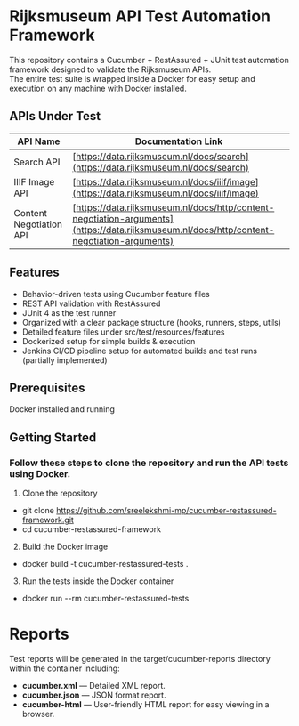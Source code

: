 # Rijksmuseum API Test Automation Framework

This repository contains a Cucumber + RestAssured + JUnit test automation framework designed to validate the Rijksmuseum APIs.  
The entire test suite is wrapped inside a Docker for easy setup and execution on any machine with Docker installed.

## APIs Under Test

| API Name               | Documentation Link                                                  |
|-----------------------|--------------------------------------------------------------------|
| Search API            | [https://data.rijksmuseum.nl/docs/search](https://data.rijksmuseum.nl/docs/search)                   |
| IIIF Image API        | [https://data.rijksmuseum.nl/docs/iiif/image](https://data.rijksmuseum.nl/docs/iiif/image)           |
| Content Negotiation API| [https://data.rijksmuseum.nl/docs/http/content-negotiation-arguments](https://data.rijksmuseum.nl/docs/http/content-negotiation-arguments) |


## Features

- Behavior-driven tests using Cucumber feature files
- REST API validation with RestAssured
- JUnit 4 as the test runner
- Organized with a clear package structure (hooks, runners, steps, utils)
- Detailed feature files under src/test/resources/features
- Dockerized setup for simple builds & execution
- Jenkins CI/CD pipeline setup for automated builds and test runs (partially implemented)


## Prerequisites

Docker installed and running


## Getting Started

### Follow these steps to clone the repository and run the API tests using Docker.

1. Clone the repository

* git clone https://github.com/sreelekshmi-mp/cucumber-restassured-framework.git
* cd cucumber-restassured-framework

2. Build the Docker image

* docker build -t cucumber-restassured-tests .

3. Run the tests inside the Docker container

* docker run --rm cucumber-restassured-tests

# Reports
Test reports will be generated in the target/cucumber-reports directory within the container including:

- **cucumber.xml** — Detailed XML report.
- **cucumber.json** — JSON format report.
- **cucumber-html** — User-friendly HTML report for easy viewing in a browser.

